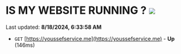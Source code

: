 # IS MY WEBSITE RUNNING ? [![](https://img.shields.io/static/v1?label=Sponsor&message=%E2%9D%A4&logo=GitHub&color=%23fe8e86)](https://github.com/sponsors/Youssef-Lehmam)

Last updated: **8/18/2024, 6:33:58 AM**

- `GET` [https://youssefservice.me](https://youssefservice.me) - **Up** (146ms)
